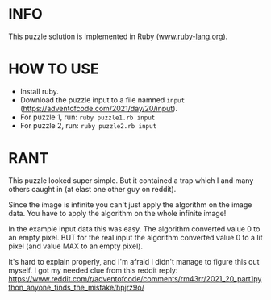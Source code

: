 # INFO
This puzzle solution is implemented in Ruby (www.ruby-lang.org).

# HOW TO USE
- Install ruby.
- Download the puzzle input to a file namned `input` (https://adventofcode.com/2021/day/20/input).
- For puzzle 1, run: `ruby puzzle1.rb input`
- For puzzle 2, run: `ruby puzzle2.rb input`

# RANT
This puzzle looked super simple. But it contained a trap which I and many others caught in (at elast one other guy on reddit).

Since the image is infinite you can't just apply the algorithm on the image data. You have to apply the algorithm on the whole infinite image!

In the example input data this was easy. The algorithm converted value 0 to an empty pixel. BUT for the real input the algorithm converted value 0 to a lit pixel (and value MAX to an empty pixel).

It's hard to explain properly, and I'm afraid I didn't manage to figure this out myself. I got my needed clue from this reddit reply:
https://www.reddit.com/r/adventofcode/comments/rm43rr/2021_20_part1python_anyone_finds_the_mistake/hpjrz9o/
